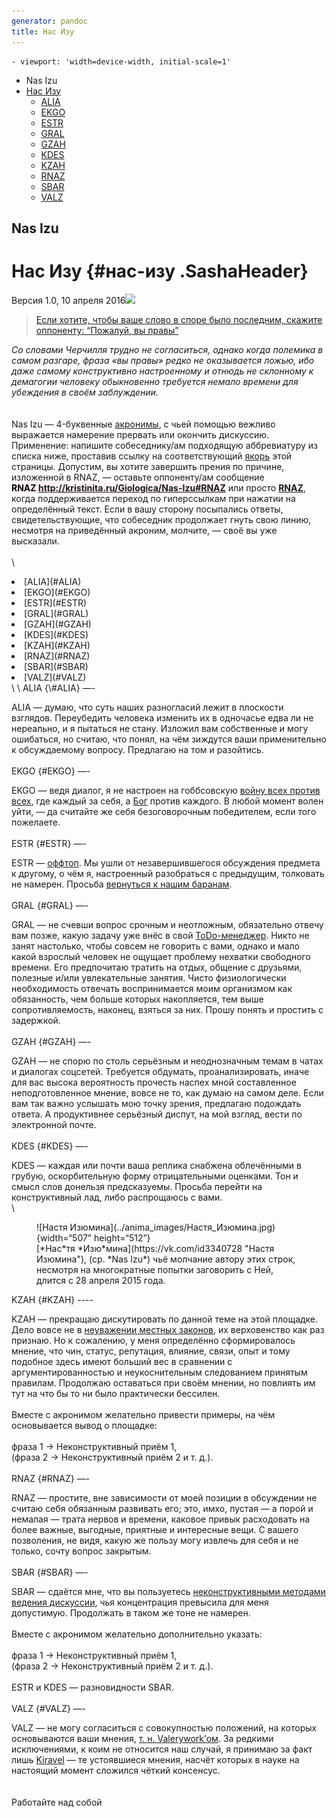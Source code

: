 ```yaml
---
generator: pandoc
title: Нас Изу
---
```


<div id="header">

</div>

<!-- MarkdownTOC -->

    - viewport: 'width=device-width, initial-scale=1'

-   Nas Izu
-   [Нас Изу](#нас-изу%20.SashaHeader)
    -   [ALIA](#ALIA)
    -   [EKGO](#EKGO)
    -   [ESTR](#ESTR)
    -   [GRAL](#GRAL)
    -   [GZAH](#GZAH)
    -   [KDES](#KDES)
    -   [KZAH](#KZAH)
    -   [RNAZ](#RNAZ)
    -   [SBAR](#SBAR)
    -   [VALZ](#VALZ)

<!-- /MarkdownTOC --> <!-- Бэкграунд aside -->

<aside class="sidebar" style="background-image: url(../aside/Бразилия.jpg)">
<div class="cover">

<div class="cover-text">

<!-- Конец бэкграунда aside --> <!-- Заголовок aside -->
Nas Izu
=======

<!-- Конец заголовка aside --> <!-- Описание заголовка aside -->
<div id="switcher">

</div>

</div>

</div>

</aside>
<!-- Конец описания заголовка aside --> <!-- Текст -->

<main class="content-wrapper">

Нас Изу {#нас-изу .SashaHeader}
=======

<sashaversion>Версия 1.0, <time datetime="2016-04-10T00:50:00 07:00">10
апреля 2016</time>![](http://2no.co/159d5.jpg) </sashaversion>

> [Если хотите, чтобы ваше слово в споре было последним, скажите
> оппоненту: “Пожалуй, вы
> правы”](http://www.companion.ua/articles/content?id=7178 "Цитата Черчилля")

*Со словами Черчилля трудно не согласиться, однако когда полемика в
самом разгаре, фраза «вы правы» редко не оказывается ложью, ибо даже
самому конструктивно настроенному и отнюдь не склонному к демагогии
человеку обыкновенно требуется немало времени для убеждения в своём
заблуждении.*\
\
\
Nas Izu — 4-буквенные
[акронимы](http://enc-dic.com/fwords/Akronim-1543.html "Определение акронима"),
с чьей помощью вежливо выражается намерение прервать или окончить
дискуссию. Применение: напишите собеседнику/ам подходящую аббревиатуру
из списка ниже, проставив ссылку на соответствующий
[якорь](http://htmlbook.ru/samhtml/yakorya "Якорь HTML") этой страницы.
Допустим, вы хотите завершить прения по причине, изложенной в RNAZ, —
оставьте оппоненту/ам сообщение\
<span
style="background-color: lavenderblush; color: black; font-weight: bold;">RNAZ <http://kristinita.ru/Giologica/Nas-Izu#RNAZ></span>
или просто [**RNAZ**](http://kristinita.ru/Giologica/Nas-Izu#RNAZ),
когда поддерживается переход по гиперссылкам при нажатии на определённый
текст. Если в вашу сторону посыпались ответы, свидетельствующие, что
собеседник продолжает гнуть свою линию, несмотря на приведённый акроним,
молчите, — своё вы уже высказали.\
\
\

<li>
[ALIA](#ALIA)

</li>
<li>
[EKGO](#EKGO)

</li>
<li>
[ESTR](#ESTR)

</li>
<li>
[GRAL](#GRAL)

</li>
<li>
[GZAH](#GZAH)

</li>
<li>
[KDES](#KDES)

</li>
<li>
[KZAH](#KZAH)

</li>
<li>
[RNAZ](#RNAZ)

</li>
<li>
[SBAR](#SBAR)

</li>
<li>
[VALZ](#VALZ)

</li>
\
\
ALIA {\#ALIA} —-

<sashadot>ALIA</sashadot> — думаю, что суть наших разногласий лежит в
плоскости взглядов. Переубедить человека изменить их в одночасье едва ли
не нереально, и я пытаться не стану. Изложил вам собственные и могу
ошибаться, но считаю, что понял, на чём зиждутся ваши применительно к
обсуждаемому вопросу. Предлагаю на том и разойтись.\
\
EKGO {\#EKGO} —-

<sashadot>EKGO</sashadot> — ведя диалог, я не настроен на гоббсовскую
[войну всех против
всех](http://iph.ras.ru/enc_eth/103.html "Определение «войны всех против всех»"),
где каждый за себя, а [Бог](https://vk.com/hair_in_the_wind "Бог")
против каждого. В любой момент волен уйти, — да считайте же себя
безоговорочным победителем, если того пожелаете.\
\
ESTR {\#ESTR} —-

<sashadot>ESTR</sashadot> —
[оффтоп](http://www.wikireality.ru/wiki/Оффтопик "Определение оффтопа").
Мы ушли от незавершившегося обсуждения предмета к другому, о чём я,
настроенный разобраться с предыдущим, толковать не намерен. Просьба
[вернуться к нашим
баранам](http://dic.academic.ru/dic.nsf/proverbs/11543/Вернёмся "Вернёмся к нашим баранам").\
\
GRAL {\#GRAL} —-

<sashadot>GRAL</sashadot> — не счевши вопрос срочным и неотложным,
обязательно отвечу вам позже, какую задачу уже внёс в свой
[ToDo-менеджер](http://www.3dnews.ru/920530 "Определение ToDo-менеджера").
Никто не занят настолько, чтобы совсем не говорить с вами, однако и мало
какой взрослый человек не ощущает проблему нехватки свободного времени.
Его предпочитаю тратить на отдых, общение с друзьями, полезные и/или
увлекательные занятия. Чисто физиологически необходимость отвечать
воспринимается моим организмом как обязанность, чем больше которых
накопляется, тем выше сопротивляемость, наконец, взяться за них. Прошу
понять и простить с задержкой.\
\
GZAH {\#GZAH} —-

<sashadot>GZAH</sashadot> — не спорю по столь серьёзным и неоднозначным
темам в чатах и диалогах соцсетей. Требуется обдумать, проанализировать,
иначе для вас высока вероятность прочесть наспех мной составленное
неподготовленное мнение, вовсе не то, как думаю на самом деле. Если вам
так важно услышать мою точку зрения, предлагаю подождать ответа. А
продуктивнее серьёзный диспут, на мой взгляд, вести по электронной
почте.\
\
KDES {\#KDES} —-

<sashadot>KDES</sashadot> — каждая или почти ваша реплика снабжена
облечёнными в грубую, оскорбительную форму отрицательными оценками. Тон
и смысл слов донельзя предсказуемы. Просьба перейти на конструктивный
лад, либо распрощаюсь с вами.\
\

<figure class="SashaSign">
![Настя Изюмина](../anima_images/Настя_Изюмина.jpg){width=“507”
height=“512”}

<figcaption>
[*Нас*тя *Изю*мина](https://vk.com/id3340728 "Настя Изюмина"), (ср. *Nas
Izu*) чьё молчание автору этих строк, несмотря на многократные попытки
заговорить с Ней, длится с 28 апреля 2015 года.

</figcaption>
</figure>
KZAH {#KZAH}
----

<sashadot>KZAH</sashadot> — прекращаю дискутировать по данной теме на
этой площадке. Дело вовсе не в [неуважении местных
законов](http://enc-dic.com/michelson/V-chuzho-monastr-so-svoim-ustavom-ne-hodjat-1082.html "В чужой монастырь со своим уставом не ходят"),
их верховенство как раз признаю. Но к сожалению, у меня определённо
сформировалось мнение, что чин, статус, репутация, влияние, связи, опыт
и тому подобное здесь имеют больший вес в сравнении с
аргументированностью и неукоснительным следованием принятым правилам.
Продолжаю оставаться при своём мнении, но повлиять им тут на что бы то
ни было практически бессилен.\
\
Вместе с акронимом желательно привести примеры, на чём основывается
вывод о площадке:\
\
фраза 1 → Неконструктивный приём 1,\
(фраза 2 → Неконструктивный приём 2 и т. д.).\
\
RNAZ {\#RNAZ} —-

<sashadot>RNAZ</sashadot> — простите, вне зависимости от моей позиции в
обсуждении не считаю себя обязанным развивать его; это, имхо, пустая — а
порой и немалая — трата нервов и времени, каковое привык расходовать на
более важные, выгодные, приятные и интересные вещи. С вашего позволения,
не видя, какую же пользу могу извлечь для себя и не только, сочту вопрос
закрытым.\
\
SBAR {\#SBAR} —-

<sashadot>SBAR</sashadot> — сдаётся мне, что вы пользуетесь
[неконструктивными методами ведения
дискуссии](http://web.archive.org/web/20160306044838/http://xpomo.com/ruskolan/tolpa/demagog.htm),
чья концентрация превысила для меня допустимую. Продолжать в таком же
тоне не намерен.\
\
Вместе с акронимом желательно дополнительно указать:\
\
фраза 1 → Неконструктивный приём 1,\
(фраза 2 → Неконструктивный приём 2 и т. д.).\
\
<sashadot>ESTR</sashadot> и <sashadot>KDES</sashadot> — разновидности
<sashadot>SBAR</sashadot>.\
\
VALZ {\#VALZ} —-

<sashadot>VALZ</sashadot> — не могу согласиться с совокупностью
положений, на которых основываются ваши мнения, [т. н.
Valerywork’ом](http://kristinita.ru/Giologica/Valerywork-Kiravel "Вэлериворк").
За редкими исключениями, к коим не относится наш случай, я принимаю за
факт лишь
[Kiravel](http://kristinita.ru/Giologica/Valerywork-Kiravel "Киравэл") —
те устоявшиеся мнения, насчёт которых в науке на настоящий момент
сложился чёткий консенсус.\
\
\
<workonyourself>Работайте над собой</workonyourself>
<!-- Конец текста --> </main>
